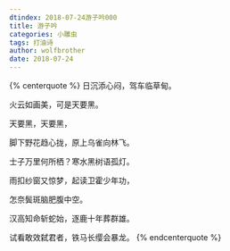 ```yaml
---
dtindex: 2018-07-24游子吟000
title: 游子吟
categories: 小雕虫
tags: 打油诗
author: wolfbrother
date: 2018-07-24 
---
```


{% centerquote %}
日沉添心闷，驾车临草甸。

火云如画美，可是天要黑。

天要黑，天要黑，

脚下野花趋心拢，原上乌雀向林飞。

士子万里何所栖？寒水黑树语孤灯。

雨扣纱窗又惊梦，起读卫霍少年功，

怎奈鬓斑脑肥腹中空。

汉高知命斩蛇始，逐鹿十年葬群雄。

试看敢效弑君者，铁马长缨会暴龙。
{% endcenterquote %}